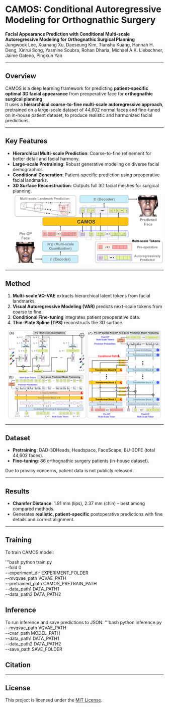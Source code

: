 # CAMOS: Conditional Autoregressive Modeling for Orthognathic Surgery

**Facial Appearance Prediction with Conditional Multi-scale Autoregressive Modeling for Orthognathic Surgical Planning**  
Jungwook Lee, Xuanang Xu, Daeseung Kim, Tianshu Kuang, Hannah H. Deng, Xinrui Song, Yasmine Soubra, Rohan Dharia, Michael A.K. Liebschner, Jaime Gateno, Pingkun Yan  

---

## Overview
CAMOS is a deep learning framework for predicting **patient-specific optimal 3D facial appearance** from preoperative face for **orthognathic surgical planning**.  
It uses a **hierarchical coarse-to-fine multi-scale autoregressive approach**, pretrained on a large-scale dataset of 44,602 normal faces and fine-tuned on in-house patient dataset, to produce realistic and harmonized facial predictions.

---

## Key Features
- **Hierarchical Multi-scale Prediction**: Coarse-to-fine refinement for better detail and facial harmony.
- **Large-scale Pretraining**: Robust generative modeling on diverse facial demographics.
- **Conditional Generation**: Patient-specific prediction using preoperative facial landmarks.
- **3D Surface Reconstruction**: Outputs full 3D facial meshes for surgical planning.
![CAMOS Workflow](docs/CAMOS_overall_pipeline_final.png)  
---

## Method
1. **Multi-scale VQ-VAE** extracts hierarchical latent tokens from facial landmarks.  
2. **Visual Autoregressive Modeling (VAR)** predicts next-scale tokens from coarse to fine.  
3. **Conditional Fine-tuning** integrates patient preoperative data.  
4. **Thin-Plate Spline (TPS)** reconstructs the 3D surface.

![CAMOS Detailed](docs/CAMOS_detail_stages_final.png)  

---

## Dataset
- **Pretraining**: DAD-3DHeads, Headspace, FaceScape, BU-3DFE (total 44,602 faces).
- **Fine-tuning**: 86 orthognathic surgery patients (in-house dataset).

Due to privacy concerns, patient data is not publicly released.

---

## Results
- **Chamfer Distance**: 1.91 mm (lips), 2.37 mm (chin) – best among compared methods.
- Generates **realistic, patient-specific** postoperative predictions with fine details and correct alignment.

---

## Training
To train CAMOS model:

'''bash
python train.py \
  --fold 0 \
  --experiment_dir EXPERIMENT_FOLDER \
  --mvqvae_path VQVAE_PATH \
  --pretrained_path CAMOS_PRETRAIN_PATH \
  --data_path1 DATA_PATH1 \
  --data_path2 DATA_PATH2

## Inference

To run inference and save predictions to JSON:
'''bash
python inference.py \
  --mvqvae_path VQVAE_PATH \
  --cvar_path MODEL_PATH \
  --data_path1 DATA_PATH1 \
  --data_path2 DATA_PATH2 \
  --save_path SAVE_FOLDER

## Citation


---

## License
This project is licensed under the [MIT License](LICENSE).

